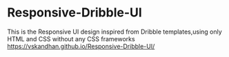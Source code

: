 # Responsive-Dribble-UI
This is the Responsive UI design inspired from Dribble templates,using only HTML and CSS without any CSS frameworks
https://vskandhan.github.io/Responsive-Dribble-UI/
